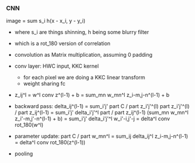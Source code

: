 ### CNN

image = sum s_i h(x - x_i, y - y_i)
- where s_i are things shinning, h being some blurry filter
- which is a rot_180 version of correlation
- convolution as Matrix multiplication, assuming 0 padding
- conv layer: HWC input, KKC kernel
    - for each pixel we are doing a KKC linear transform
    - weight sharing fc
- z_ij^l = w^l conv z^(l-1) + b
= sum_mn w_mn^l z_i-m,j-n^(l-1) + b
- backward pass: delta_ij^(l-1) = sum_i'j' part C / part z_i'j'^(l) part z_i'j'^(l) / part z_ij^(l-1)
= sum_i'j' delta_i'j'^l part / part z_ij^(l-1) (sum_mn w_mn^l z_i'-m,j'-n^(l-1) + b)
= sum_i'j' delta_i'j'^l w_i'-i,j'-j
= delta^l conv rot_180(w^l)
- parameter update: part C / part w_mn^l = sum_ij delta_ij^l z_i-m,j-n^(l-1) = delta^l conv rot_180(z^(l-1))

- pooling 